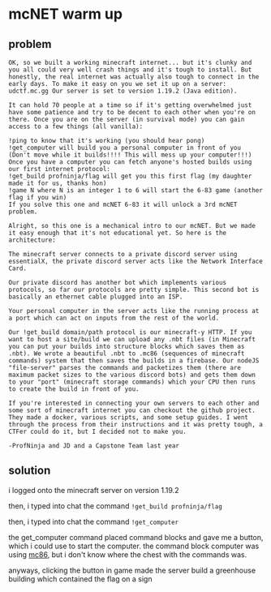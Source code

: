 # mcNET warm up

## problem

```
OK, so we built a working minecraft internet... but it's clunky and you all could very well crash things and it's tough to install. But honestly, the real internet was actually also tough to connect in the early days. To make it easy on you we set it up on a server: udctf.mc.gg Our server is set to version 1.19.2 (Java edition).

It can hold 70 people at a time so if it's getting overwhelmed just have some patience and try to be decent to each other when you're on there. Once you are on the server (in survival mode) you can gain access to a few things (all vanilla):

!ping to know that it's working (you should hear pong)
!get_computer will build you a personal computer in front of you (Don't move while it builds!!!! This will mess up your computer!!!) Once you have a computer you can fetch anyone's hosted builds using our first internet protocol:
!get_build profninja/flag will get you this first flag (my daughter made it for us, thanks hon)
!game N where N is an integer 1 to 6 will start the 6-83 game (another flag if you win)
If you solve this one and mcNET 6-83 it will unlock a 3rd mcNET problem.

Alright, so this one is a mechanical intro to our mcNET. But we made it easy enough that it's not educational yet. So here is the architecture:

The minecraft server connects to a private discord server using essentialX, the private discord server acts like the Network Interface Card.

Our private discord has another bot which implements various protocols, so far our protocols are pretty simple. This second bot is basically an ethernet cable plugged into an ISP.

Your personal computer in the server acts like the running process at a port which can act on inputs from the rest of the world.

Our !get_build domain/path protocol is our minecraft-y HTTP. If you want to host a site/build we can upload any .nbt files (in Minecraft you can put your builds into structure blocks which saves them as .nbt). We wrote a beautiful .nbt to .mc86 (sequences of minecraft commands) system that then saves the builds in a firebase. Our nodeJS "file-server" parses the commands and packetizes them (there are maximum packet sizes to the various discord bots) and gets them down to your "port" (minecraft storage commands) which your CPU then runs to create the build in front of you.

If you're interested in connecting your own servers to each other and some sort of minecraft internet you can checkout the github project. They made a docker, various scripts, and some setup guides. I went through the process from their instructions and it was pretty tough, a CTFer could do it, but I decided not to make you.

-ProfNinja and JD and a Capstone Team last year
```

## solution

i logged onto the minecraft server on version 1.19.2

then, i typed into chat the command `!get_build profninja/flag`

then, i typed into chat the command `!get_computer`

the get_computer command placed command blocks and gave me a button, which i could use to start the computer. the command block computer was using [mc86](https://www.youtube.com/watch?v=mqOSgJ0NM_Q), but i don't know where the chest with the commands was.

anyways, clicking the button in game made the server build a greenhouse building which contained the flag on a sign
